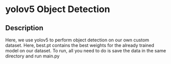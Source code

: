 # yolov5 Object Detection

## Description

Here, we use yolov5 to perform object detection on our own custom dataset. Here, best.pt contains the best weights for the already trained model on our dataset. To run, all you need to do is save the data in the same directory and run main.py
